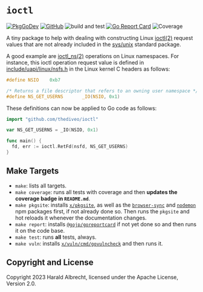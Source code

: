 # `ioctl`

[![PkgGoDev](https://pkg.go.dev/badge/github.com/thediveo/ioctl)](https://pkg.go.dev/github.com/thediveo/ioctl)
[![GitHub](https://img.shields.io/github/license/thediveo/ioctl)](https://img.shields.io/github/license/thediveo/ioctl)
![build and test](https://github.com/thediveo/ioctl/workflows/build%20and%20test/badge.svg?branch=master)
[![Go Report Card](https://goreportcard.com/badge/github.com/thediveo/ioctl)](https://goreportcard.com/report/github.com/thediveo/ioctl)
![Coverage](https://img.shields.io/badge/Coverage-100.0%25-brightgreen)

A tiny package to help with dealing with constructing Linux
[ioctl(2)](https://man7.org/linux/man-pages/man2/ioctl.2.html) request values
that are not already included in the
[sys/unix](https://pkg.go.dev/golang.org/x/sys/unix) standard package.

A good example are
[ioctl_ns(2)](https://man7.org/linux/man-pages/man2/ioctl_ns.2.html) operations
on Linux namespaces. For instance, this ioctl operation request value is defined
in
[include/uapi/linux/nsfs.h](https://elixir.bootlin.com/linux/v6.2.11/source/include/uapi/linux/nsfs.h#L10)
in the Linux kernel C headers as follows:

```c
#define NSIO	0xb7

/* Returns a file descriptor that refers to an owning user namespace */
#define NS_GET_USERNS		_IO(NSIO, 0x1)
```

These definitions can now be applied to Go code as follows:

```go
import "github.com/thediveo/ioctl"

var NS_GET_USERNS = _IO(NSIO, 0x1)

func main() {
  fd, err := ioctl.RetFd(nsfd, NS_GET_USERNS)
}
```

## Make Targets

- `make`: lists all targets.
- `make coverage`: runs all tests with coverage and then **updates the coverage
  badge in `README.md`**.
- `make pkgsite`: installs [`x/pkgsite`](https://golang.org/x/pkgsite/cmd/pkgsite), as
  well as the [`browser-sync`](https://www.npmjs.com/package/browser-sync) and
  [`nodemon`](https://www.npmjs.com/package/nodemon) npm packages first, if not
  already done so. Then runs the `pkgsite` and hot reloads it whenever the
  documentation changes.
- `make report`: installs
  [`@gojp/goreportcard`](https://github.com/gojp/goreportcard) if not yet done
  so and then runs it on the code base.
- `make test`: runs **all** tests, always.
- `make vuln`: installs
  [`x/vuln/cmd/govulncheck`](https://golang.org/x/vuln/cmd/govulncheck) and then
  runs it.

## Copyright and License

Copyright 2023 Harald Albrecht, licensed under the Apache License, Version 2.0.
